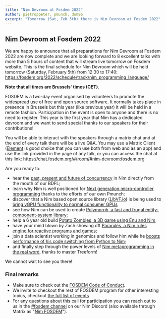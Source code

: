 ```yaml
---
title: "Nim Devroom at Fosdem 2022"
author: pietroppeter, pmunch, dom96
excerpt: "Tomorrow (Sat, Feb 5th) there is Nim Devroom at Fosdem 2022"
---
```


## Nim Devroom at Fosdem 2022

We are happy to announce that all preparations for Nim Devroom at Fosdem 2022 are now complete and
we are looking forward to 8 excellent talks with more than 5 hours of content that will stream live tomorrow
on Fosdem website. This is the final schedule for Nim Devroom which will be held tomorrow (Saturday, February 5th) from 12:30 to 17:40:
https://fosdem.org/2022/schedule/track/nim_programming_language/

**Note that all times are Brussels' times (CET).**

FOSDEM is a two-day event organised by volunteers to promote the widespread use of free and open source software.
It normally takes place in presence in Brussels but this year (like previous year) it will be held in a remote fashion.
Participation in the event is open to anyone and there is no need to register.
This year is the first year that Nim has a dedicated devroom and we want to send special thanks to our speakers for their contributions!

You will be able to interact with the speakers through a matrix chat and at the end of every talk there will be a live Q&A.
You may use a Matrix Client ([Element](https://element.io) is good choice that you can use both from web and as an app) and use the link
provided in the page of any talk, or you can access the chat at this link: https://chat.fosdem.org/#/room/#nim-devroom:fosdem.org

Are you ready to:

* hear the [past, present and future of concurrency](https://fosdem.org/2022/schedule/event/nim_concurrency/)
  in Nim directly from the mouth of our BDFL;
* learn why Nim is well positioned for [Next generation micro-controller programming](https://fosdem.org/2022/schedule/event/nim_ngmicrocontrollers/)
  thanks to the efforts of our own Pmunch;
* discover that a Nim based open source library ([LibVF.io](https://github.com/Arc-Compute/libvf.io))
  is being used to [bring vGPU functionality to normal consumer GPUs](https://fosdem.org/2022/schedule/event/nim_libvfio/)
* see how Nim can be used to create [Polymorph,  a fast and frugal entity-component-system library](https://fosdem.org/2022/schedule/event/nim_polymorph/);
* help a 6 year old build [Potato Zombies, a 3D game using Enu and Nim](https://fosdem.org/2022/schedule/event/nim_potatozombies/);
* have your mind blown by Zach showing off [Pararules, a Nim rules engine for reactive programs and games](https://fosdem.org/2022/schedule/event/nim_pararules/);
* join a data scientist working in genomics and follow him while he [boosts performance of his code switching from Python to Nim](https://fosdem.org/2022/schedule/event/nim_hpcfrompythontonim/);
* and finally step through the power levels of [Nim metaprogramming in the real word](https://fosdem.org/2022/schedule/event/nim_metaprogramming/), thanks to master Treeform!

We cannot wait to see you there!

### Final remarks

- Make sure to check out the [FOSDEM Code of Conduct](https://fosdem.org/2022/practical/conduct/).
- We invite to checkout the rest of FOSDEM program for other interesting topics, checkout [the full list of events](https://fosdem.org/2022/schedule/events/)
- For any questions about this call for participation you can reach out to us in the [#fosdem channel](https://discord.com/channels/371759389889003530/909464670098833409) on our Nim Discord (also available through Matrix as "[Nim FOSDEM](https://matrix.to/#/#nim-fosdem:matrix.org)").
